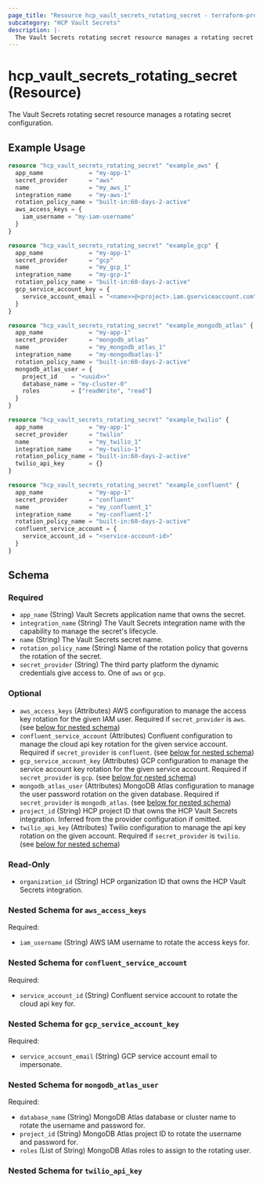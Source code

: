 ```yaml
---
page_title: "Resource hcp_vault_secrets_rotating_secret - terraform-provider-hcp"
subcategory: "HCP Vault Secrets"
description: |-
  The Vault Secrets rotating secret resource manages a rotating secret configuration.
---
```


# hcp_vault_secrets_rotating_secret (Resource)

The Vault Secrets rotating secret resource manages a rotating secret configuration.

## Example Usage

```terraform
resource "hcp_vault_secrets_rotating_secret" "example_aws" {
  app_name             = "my-app-1"
  secret_provider      = "aws"
  name                 = "my_aws_1"
  integration_name     = "my-aws-1"
  rotation_policy_name = "built-in:60-days-2-active"
  aws_access_keys = {
    iam_username = "my-iam-username"
  }
}

resource "hcp_vault_secrets_rotating_secret" "example_gcp" {
  app_name             = "my-app-1"
  secret_provider      = "gcp"
  name                 = "my_gcp_1"
  integration_name     = "my-gcp-1"
  rotation_policy_name = "built-in:60-days-2-active"
  gcp_service_account_key = {
    service_account_email = "<name>>@<project>.iam.gserviceaccount.com"
  }
}

resource "hcp_vault_secrets_rotating_secret" "example_mongodb_atlas" {
  app_name             = "my-app-1"
  secret_provider      = "mongodb_atlas"
  name                 = "my_mongodb_atlas_1"
  integration_name     = "my-mongodbatlas-1"
  rotation_policy_name = "built-in:60-days-2-active"
  mongodb_atlas_user = {
    project_id    = "<uuid>>"
    database_name = "my-cluster-0"
    roles         = ["readWrite", "read"]
  }
}

resource "hcp_vault_secrets_rotating_secret" "example_twilio" {
  app_name             = "my-app-1"
  secret_provider      = "twilio"
  name                 = "my_twilio_1"
  integration_name     = "my-twilio-1"
  rotation_policy_name = "built-in:60-days-2-active"
  twilio_api_key       = {}
}

resource "hcp_vault_secrets_rotating_secret" "example_confluent" {
  app_name             = "my-app-1"
  secret_provider      = "confluent"
  name                 = "my_confluent_1"
  integration_name     = "my-confluent-1"
  rotation_policy_name = "built-in:60-days-2-active"
  confluent_service_account = {
    service_account_id = "<service-account-id>"
  }
}
```

<!-- schema generated by tfplugindocs -->
## Schema

### Required

- `app_name` (String) Vault Secrets application name that owns the secret.
- `integration_name` (String) The Vault Secrets integration name with the capability to manage the secret's lifecycle.
- `name` (String) The Vault Secrets secret name.
- `rotation_policy_name` (String) Name of the rotation policy that governs the rotation of the secret.
- `secret_provider` (String) The third party platform the dynamic credentials give access to. One of `aws` or `gcp`.

### Optional

- `aws_access_keys` (Attributes) AWS configuration to manage the access key rotation for the given IAM user. Required if `secret_provider` is `aws`. (see [below for nested schema](#nestedatt--aws_access_keys))
- `confluent_service_account` (Attributes) Confluent configuration to manage the cloud api key rotation for the given service account. Required if `secret_provider` is `confluent`. (see [below for nested schema](#nestedatt--confluent_service_account))
- `gcp_service_account_key` (Attributes) GCP configuration to manage the service account key rotation for the given service account. Required if `secret_provider` is `gcp`. (see [below for nested schema](#nestedatt--gcp_service_account_key))
- `mongodb_atlas_user` (Attributes) MongoDB Atlas configuration to manage the user password rotation on the given database. Required if `secret_provider` is `mongodb_atlas`. (see [below for nested schema](#nestedatt--mongodb_atlas_user))
- `project_id` (String) HCP project ID that owns the HCP Vault Secrets integration. Inferred from the provider configuration if omitted.
- `twilio_api_key` (Attributes) Twilio configuration to manage the api key rotation on the given account. Required if `secret_provider` is `twilio`. (see [below for nested schema](#nestedatt--twilio_api_key))

### Read-Only

- `organization_id` (String) HCP organization ID that owns the HCP Vault Secrets integration.

<a id="nestedatt--aws_access_keys"></a>
### Nested Schema for `aws_access_keys`

Required:

- `iam_username` (String) AWS IAM username to rotate the access keys for.


<a id="nestedatt--confluent_service_account"></a>
### Nested Schema for `confluent_service_account`

Required:

- `service_account_id` (String) Confluent service account to rotate the cloud api key for.


<a id="nestedatt--gcp_service_account_key"></a>
### Nested Schema for `gcp_service_account_key`

Required:

- `service_account_email` (String) GCP service account email to impersonate.


<a id="nestedatt--mongodb_atlas_user"></a>
### Nested Schema for `mongodb_atlas_user`

Required:

- `database_name` (String) MongoDB Atlas database or cluster name to rotate the username and password for.
- `project_id` (String) MongoDB Atlas project ID to rotate the username and password for.
- `roles` (List of String) MongoDB Atlas roles to assign to the rotating user.


<a id="nestedatt--twilio_api_key"></a>
### Nested Schema for `twilio_api_key`
